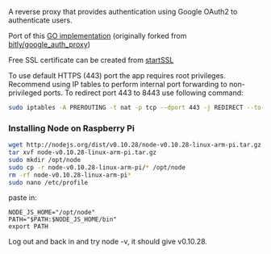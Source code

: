 A reverse proxy that provides authentication using Google OAuth2 to authenticate users.

Port of this [GO implementation](https://github.com/drweaver/google_auth_proxy) 
(originally forked from [bitly/google_auth_proxy](https://github.com/bitly/google_auth_proxy))



Free SSL certificate can be created from [startSSL](http://www.startssl.com/)

To use default HTTPS (443) port the app requires root privileges.  Recommend using IP 
tables to perform internal port forwarding to non-privileged ports.  To redirect port 443 to 8443 
use following command:

```bash
sudo iptables -A PREROUTING -t nat -p tcp --dport 443 -j REDIRECT --to-port 8443
```

### Installing Node on Raspberry Pi

```bash
wget http://nodejs.org/dist/v0.10.28/node-v0.10.28-linux-arm-pi.tar.gz
tar xvf node-v0.10.28-linux-arm-pi.tar.gz
sudo mkdir /opt/node
sudo cp -r node-v0.10.28-linux-arm-pi/* /opt/node
rm -rf node-v0.10.28-linux-arm-pi*
sudo nano /etc/profile
```
paste in:
```
NODE_JS_HOME="/opt/node"
PATH="$PATH:$NODE_JS_HOME/bin"
export PATH
```

Log out and back in and try node -v, it should give v0.10.28.
